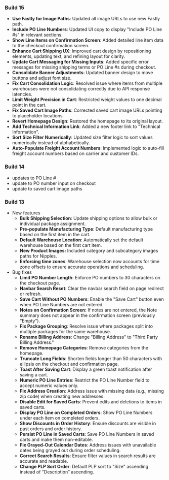 ### Build 15
- **Use Fastly for Image Paths**: Updated all image URLs to use new Fastly path.
- **Include PO Line Numbers**: Updated UI copy to display "Include PO Line #s" in relevant sections.
- **Show Line Items on Confirmation Screen**: Added detailed line item data to the checkout confirmation screen.
- **Enhance Cart Shipping UX**: Improved cart design by repositioning elements, updating text, and refining layout for clarity.
- **Update Cart Messaging for Missing Inputs**: Added specific error messages for missing shipping terms or PO Line #s during checkout.
- **Consolidate Banner Adjustments**: Updated banner design to move buttons and adjust font size.
- **Fix Cart Consolidation Logic**: Resolved issue where items from multiple warehouses were not consolidating correctly due to API response latencies.
- **Limit Weight Precision in Cart**: Restricted weight values to one decimal point in the cart.
- **Fix Saved Cart Image Paths**: Corrected saved cart image URLs pointing to placeholder locations.
- **Revert Homepage Design**: Restored the homepage to its original layout.
- **Add Technical Information Link**: Added a new footer link to "Technical Information".
- **Sort Size Filter Numerically**: Updated size filter logic to sort values numerically instead of alphabetically.
- **Auto-Populate Freight Account Numbers**: Implemented logic to auto-fill freight account numbers based on carrier and customer IDs.


### Build 14
- updates to PO Line #
- update to PO number input on checkout
- update to saved cart image paths


### Build 13
- New features
    - **Bulk Shipping Selection**: Update shipping options to allow bulk or individual package assignment.
    - **Pre-populate Manufacturing Type**: Default manufacturing type based on the first item in the cart.
    - **Default Warehouse Location**: Automatically set the default warehouse based on the first cart item.
    - **New Product Images:** Included category and subcategory images paths for Nipples.
    - **Enforcing time zones**: Warehouse selection now accounts for time zone offsets to ensure accurate operations and scheduling.
- Bug fixes
    - **Limit PO Number Length**: Enforce PO numbers to 30 characters on the checkout page.
    - **Navbar Search Reset**: Clear the navbar search field on page redirect or refresh.
    - **Save Cart Without PO Numbers**: Enable the "Save Cart" button even when PO Line Numbers are not entered.
    - **Notes on Confirmation Screen:** If notes are not entered, the Note summary does not appear in the confirmation screen (previously “Empty”).
    - **Fix Package Grouping**: Resolve issue where packages split into multiple packages for the same warehouse.
    - **Rename Billing Address**: Change "Billing Address" to "Third Party Billing Address."
    - **Remove Homepage Categories**: Remove categories from the homepage.
    - **Truncate Long Fields**: Shorten fields longer than 50 characters with ellipsis on the checkout and confirmation page.
    - **Toast After Saving Cart**: Display a green toast notification after saving a cart.
    - **Numeric PO Line Entries**: Restrict the PO Line Number field to accept numeric values only.
    - **Fix Address Creation**: Address issue with missing data (e.g., missing zip code) when creating new addresses.
    - **Disable Edit for Saved Carts**: Prevent edits and deletions to items in saved carts.
    - **Display PO Line on Completed Orders**: Show PO Line Numbers under each item on completed orders.
    - **Show Discounts in Order History**: Ensure discounts are visible in past orders and order history.
    - **Persist PO Line in Saved Carts**: Save PO Line Numbers in saved carts and make them non-editable.
    - **Fix Grayed-Out Calendar Dates**: Address issues with unavailable dates being grayed out during order scheduling.
    - **Correct Search Results**: Ensure filter values in search results are accurate and readable.
    - **Change PLP Sort Order**: Default PLP sort to "Size" ascending instead of "Description” ascending.
